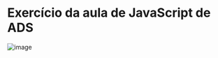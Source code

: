 # Exercício da aula de JavaScript de ADS
![image](https://github.com/user-attachments/assets/03df713f-adf2-4eaf-9389-38b0cd3ceccd)
